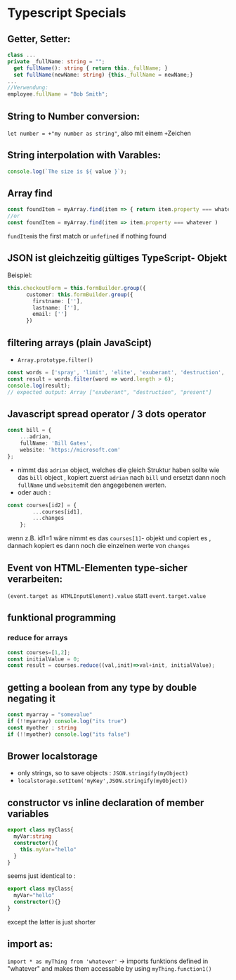 # Typescript Specials
## Getter, Setter:
```typescript
class ...
private _fullName: string = "";
  get fullName(): string { return this._fullName; }
  set fullName(newName: string) {this._fullName = newName;}
...
//Verwendung:
employee.fullName = "Bob Smith";
```
## String to Number conversion: 
`let number = +"my number as string"`, also mit einem `+`Zeichen
## String interpolation with Varables:
```typescript
console.log(`The size is ${ value }`);
```
## Array find
```typescript
const foundItem = myArray.find(item => { return item.property === whatever })
//or
const foundItem = myArray.find(item => item.property === whatever )
``` 
`fundItem`is the first match  or `unfefined` if nothing found

## JSON ist gleichzeitig gültiges TypeScript- Objekt
Beispiel:
```typescript
this.checkoutForm = this.formBuilder.group({
      customer: this.formBuilder.group({
        firstname: [''],
        lastname: [''],
        email: ['']
      })
```
## filtering arrays (plain JavaScipt)
* `Array.prototype.filter()`
```javascript
const words = ['spray', 'limit', 'elite', 'exuberant', 'destruction', 'present'];
const result = words.filter(word => word.length > 6);
console.log(result);
// expected output: Array ["exuberant", "destruction", "present"]
```

## Javascript spread operator / 3 dots operator
```typescript
const bill = {
    ...adrian,
    fullName: 'Bill Gates',
    website: 'https://microsoft.com'
};
``` 
* nimmt das `adrian` object, welches die gleich Struktur haben sollte wie das `bill` object , kopiert zuerst `adrian` nach `bill` und ersetzt dann noch `fullName` und `website`mit den angegebenen werten.
* oder auch : 
```typescript
const courses[id2] = {
        ...courses[id1],
        ...changes 
    };
```  
wenn z.B. id1=1 wäre nimmt es das `courses[1]`- objekt und copiert es , dannach kopiert es dann noch die einzelnen werte von  `changes` 
## Event von HTML-Elementen type-sicher verarbeiten:
`(event.target as HTMLInputElement).value` statt `event.target.value`

## funktional programming
### reduce for arrays
```typescript
const courses=[1,2];
const initialValue = 0;
const result = courses.reduce((val,init)=>val+init, initialValue);
```
## getting a boolean from any type by double negating it
```typescript
const myarray = "somevalue"
if (!!myarray) console.log("its true")
const myother : string
if (!!myother) console.log("its false")
``` 
##  Brower localstorage
* only strings, so to save objects : `JSON.stringify(myObject)`
* `localstorage.setItem('myKey',JSON.stringify(myObject))`

## constructor vs inline declaration of member variables
```typescript
export class myClass{
  myVar:string
  constructor(){
    this.myVar="hello"
  }
}
```
seems just identical to : 
```typescript
export class myClass{
  myVar="hello"
  constructor(){}
}
```
except the latter is just shorter
## import as:
`import * as myThing from 'whatever'` -> imports funktions defined in "whatever" and makes them accessable by using `myThing.function1()`